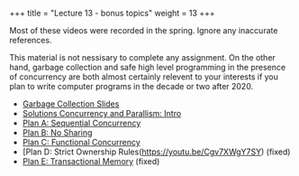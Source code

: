 +++
title = "Lecture 13 - bonus topics"
weight = 13 
+++

Most of these videos were recorded in the spring. Ignore any inaccurate
references.

This material is not nessisary to complete any assignment. On the other hand,
garbage collection and safe high level programming in the presence of
concurrency are both almost certainly relevent to your interests if you plan to
write computer programs in the decade or two after 2020.

 - [Garbage Collection Slides](https://youtu.be/HEdQMEh1t2M)
 - [Solutions Concurrency and Parallism: Intro](https://youtu.be/uLcvQIzJAdE)
 - [Plan A: Sequential Concurrency](https://youtu.be/m8CnpBP3umY)
 - [Plan B: No Sharing](https://youtu.be/EwDqDQ_4zH4)
 - [Plan C: Functional Concurrency](https://youtu.be/ioZuzTfDs-Q)
 - [Plan D: Strict Ownership Rules(https://youtu.be/Cgv7XWgY7SY) (fixed)
 - [Plan E: Transactional Memory](https://youtu.be/jznp0xYwhCE) (fixed)




